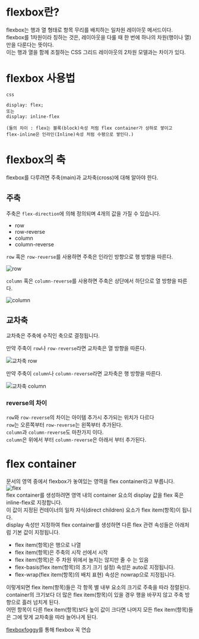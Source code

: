 # flexbox란?
flexbox는 행과 열 형태로 항목 무리를 배치하는 일차원 레이아웃 메서드이다.<br>
flexbox를 1차원이라 칭하는 것은, 레이아웃을 다룰 때 한 번에 하나의 차원(행이나 열)만을 다룬다는 뜻이다.<br>
이는 행과 열을 함께 조절하는 CSS 그리드 레이아웃의 2차원 모델과는 차이가 있다.

# flexbox 사용법
```
css

display: flex;
또는
display: inline-flex

(둘의 차이 : flex는 블록(block)속성 처럼 flex container가 상하로 쌓이고
flex-inline은 인라인(Inline)속성 처럼 수평으로 쌓인다.)
```

# flexbox의 축
flexbox를 다루려면 주축(main)과 교차축(cross)에 대해 알아야 한다.

## 주축
주축은 `flex-direction`에 의해 정의되며 4개의 값을 가질 수 있습니다.

- row
- row-reverse
- column
- column-reverse

`row` 혹은 `row-reverse`를 사용하면 주축은 인라인 방향으로 행 방향을 따른다.

![row](https://developer.mozilla.org/en-US/docs/Web/CSS/CSS_Flexible_Box_Layout/Basic_Concepts_of_Flexbox/basics1.png)

`column` 혹은 `column-reverse`를 사용하면 주축은 상단에서 하단으로 열 방향을 따른다.

![column](https://developer.mozilla.org/en-US/docs/Web/CSS/CSS_Flexible_Box_Layout/Basic_Concepts_of_Flexbox/basics2.png)

## 교차축
교차축은 주축에 수직인 축으로 결정됩니다.<br>

만약 주축이 `row`나 `row-reverse`라면 교차축은 열 방향을 따른다.

![교차축 row](https://developer.mozilla.org/en-US/docs/Web/CSS/CSS_Flexible_Box_Layout/Basic_Concepts_of_Flexbox/basics3.png)

만약 주축이 `column`나 `column-reverse`라면 교차축은 행 방향을 따른다.

![교차축 column](https://developer.mozilla.org/en-US/docs/Web/CSS/CSS_Flexible_Box_Layout/Basic_Concepts_of_Flexbox/basics4.png)

### **reverse의 차이**
`row`와 `row-reverse`의 차이는 아이템 추가시 추가되는 위치가 다르다<br>
`row`는 오른쪽부터 `row-reverse`는 왼쪽부터 추가된다.<br>
`column`과 `column-reverse`도 마찬가지 이다.<br>
`column`은 위에서 부터 `column-reverse`은 아래서 부터 추가된다.

# flex container
문서의 영역 중에서 flexbox가 놓여있는 영역을 flex container라고 부릅니다.<br>
![flex](https://developer.mozilla.org/en-US/docs/Learn/CSS/CSS_layout/Flexbox/flex_terms.png)<br> 
flex container를 생성하려면 영역 내의 container 요소의 display 값을 flex 혹은 inline-flex로 지정합니다.<br>
이 값이 지정된 컨테이너의 일차 자식(direct children) 요소가 flex item(항목)이 됩니다.<br> 
display 속성만 지정하여 flex container를 생성하면 다른 flex 관련 속성들은 아래처럼 기본 값이 지정됩니다.

- flex item(항목)은 행으로 나열
- flex item(항목)은 주축의 시작 선에서 시작
- flex item(항목)은 주 차원 위에서 늘지는 않지만 줄 수 는 있음
- flex-basis(flex item(항목)의 초기 크기 설정) 속성은 auto로 지정됩니다.
- flex-wrap(flex item(항목)의 배치 표현) 속성은 nowrap으로 지정됩니다.

이렇게되면 flex item(항목)들은 각 항목 별 내부 요소의 크기로 주축을 따라 정렬된다.<br>
container의 크기보다 더 많은 flex item(항목)이 있을 경우 행을 바꾸지 않고 주축 방향으로 흘러 넘치게 된다.<br> 
어떤 항목이 다른 flex item(항목)보다 높이 값이 크다면 나머지 모든 flex item(항목)들은 그에 맞게 교차축을 따라 늘어나게 된다.

[flexboxfoggy](https://flexboxfroggy.com/#ko)를 통해 flexbox 꼭 연습
